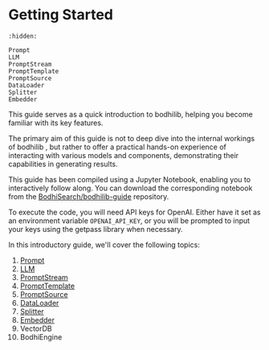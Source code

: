 # Getting Started

```{toctree}
:hidden:

Prompt
LLM
PromptStream
PromptTemplate
PromptSource
DataLoader
Splitter
Embedder
```

This guide serves as a quick introduction to bodhilib, helping you become familiar with its key features.

The primary aim of this guide is not to deep dive into the internal workings of bodhilib , but rather to offer a practical hands-on experience of interacting with various models and components, demonstrating their capabilities in generating results.

This guide has been compiled using a Jupyter Notebook, enabling you to interactively follow along. You can download the corresponding notebook from the [BodhiSearch/bodhilib-guide](https://github.com/BodhiSearch/bodhilib-guide) repository.

To execute the code, you will need API keys for OpenAI. Either have it set as an environment variable `OPENAI_API_KEY`, or you will be prompted to input your keys using the getpass library when necessary.

In this introductory guide, we'll cover the following topics:

1. [Prompt](Prompt)
1. [LLM](LLM)
1. [PromptStream](PromptStream)
1. [PromptTemplate](PromptTemplate)
1. [PromptSource](PromptSource)
1. [DataLoader](DataLoader)
1. [Splitter](Splitter)
1. [Embedder](Embedder)
1. VectorDB
1. BodhiEngine
